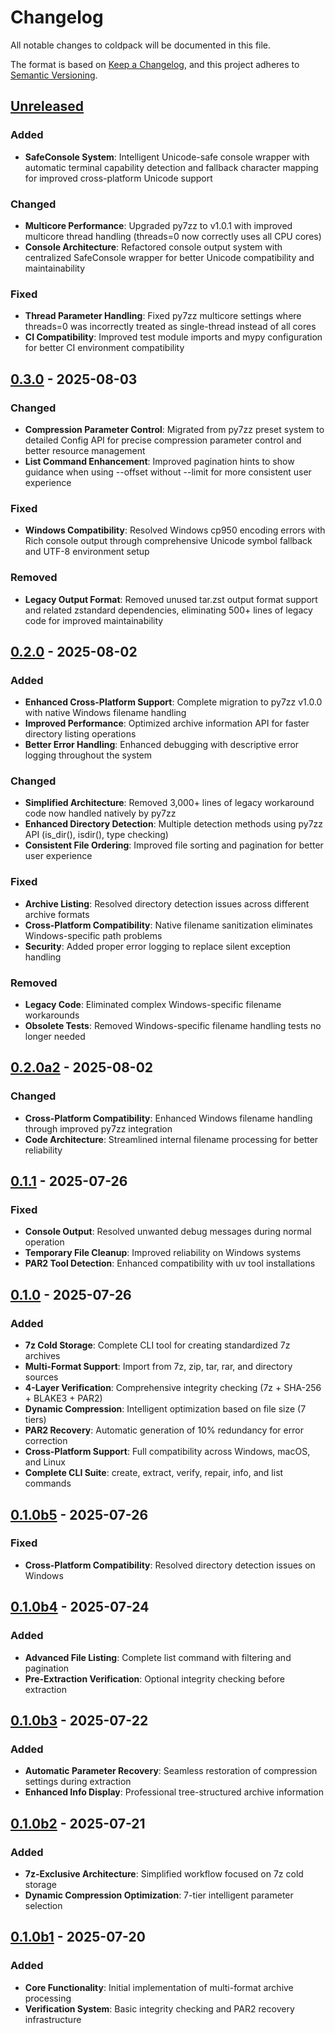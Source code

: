 # Changelog

All notable changes to coldpack will be documented in this file.

The format is based on [Keep a Changelog](https://keepachangelog.com/en/1.0.0/),
and this project adheres to [Semantic Versioning](https://semver.org/spec/v2.0.0.html).

## [Unreleased]

### Added
- **SafeConsole System**: Intelligent Unicode-safe console wrapper with automatic terminal capability detection and fallback character mapping for improved cross-platform Unicode support

### Changed
- **Multicore Performance**: Upgraded py7zz to v1.0.1 with improved multicore thread handling (threads=0 now correctly uses all CPU cores)
- **Console Architecture**: Refactored console output system with centralized SafeConsole wrapper for better Unicode compatibility and maintainability

### Fixed
- **Thread Parameter Handling**: Fixed py7zz multicore settings where threads=0 was incorrectly treated as single-thread instead of all cores
- **CI Compatibility**: Improved test module imports and mypy configuration for better CI environment compatibility

## [0.3.0] - 2025-08-03

### Changed
- **Compression Parameter Control**: Migrated from py7zz preset system to detailed Config API for precise compression parameter control and better resource management
- **List Command Enhancement**: Improved pagination hints to show guidance when using --offset without --limit for more consistent user experience

### Fixed
- **Windows Compatibility**: Resolved Windows cp950 encoding errors with Rich console output through comprehensive Unicode symbol fallback and UTF-8 environment setup

### Removed
- **Legacy Output Format**: Removed unused tar.zst output format support and related zstandard dependencies, eliminating 500+ lines of legacy code for improved maintainability

## [0.2.0] - 2025-08-02

### Added
- **Enhanced Cross-Platform Support**: Complete migration to py7zz v1.0.0 with native Windows filename handling
- **Improved Performance**: Optimized archive information API for faster directory listing operations
- **Better Error Handling**: Enhanced debugging with descriptive error logging throughout the system

### Changed
- **Simplified Architecture**: Removed 3,000+ lines of legacy workaround code now handled natively by py7zz
- **Enhanced Directory Detection**: Multiple detection methods using py7zz API (is_dir(), isdir(), type checking)
- **Consistent File Ordering**: Improved file sorting and pagination for better user experience

### Fixed
- **Archive Listing**: Resolved directory detection issues across different archive formats
- **Cross-Platform Compatibility**: Native filename sanitization eliminates Windows-specific path problems
- **Security**: Added proper error logging to replace silent exception handling

### Removed
- **Legacy Code**: Eliminated complex Windows-specific filename workarounds
- **Obsolete Tests**: Removed Windows-specific filename handling tests no longer needed

## [0.2.0a2] - 2025-08-02

### Changed
- **Cross-Platform Compatibility**: Enhanced Windows filename handling through improved py7zz integration
- **Code Architecture**: Streamlined internal filename processing for better reliability

## [0.1.1] - 2025-07-26

### Fixed
- **Console Output**: Resolved unwanted debug messages during normal operation
- **Temporary File Cleanup**: Improved reliability on Windows systems
- **PAR2 Tool Detection**: Enhanced compatibility with uv tool installations

## [0.1.0] - 2025-07-26

### Added
- **7z Cold Storage**: Complete CLI tool for creating standardized 7z archives
- **Multi-Format Support**: Import from 7z, zip, tar, rar, and directory sources
- **4-Layer Verification**: Comprehensive integrity checking (7z + SHA-256 + BLAKE3 + PAR2)
- **Dynamic Compression**: Intelligent optimization based on file size (7 tiers)
- **PAR2 Recovery**: Automatic generation of 10% redundancy for error correction
- **Cross-Platform Support**: Full compatibility across Windows, macOS, and Linux
- **Complete CLI Suite**: create, extract, verify, repair, info, and list commands

## [0.1.0b5] - 2025-07-26

### Fixed
- **Cross-Platform Compatibility**: Resolved directory detection issues on Windows

## [0.1.0b4] - 2025-07-24

### Added
- **Advanced File Listing**: Complete list command with filtering and pagination
- **Pre-Extraction Verification**: Optional integrity checking before extraction

## [0.1.0b3] - 2025-07-22

### Added
- **Automatic Parameter Recovery**: Seamless restoration of compression settings during extraction
- **Enhanced Info Display**: Professional tree-structured archive information

## [0.1.0b2] - 2025-07-21

### Added
- **7z-Exclusive Architecture**: Simplified workflow focused on 7z cold storage
- **Dynamic Compression Optimization**: 7-tier intelligent parameter selection

## [0.1.0b1] - 2025-07-20

### Added
- **Core Functionality**: Initial implementation of multi-format archive processing
- **Verification System**: Basic integrity checking and PAR2 recovery infrastructure

[Unreleased]: https://github.com/RxChi1d/coldpack/compare/v0.3.0...HEAD
[0.3.0]: https://github.com/RxChi1d/coldpack/releases/tag/v0.3.0
[0.2.0]: https://github.com/RxChi1d/coldpack/releases/tag/v0.2.0
[0.2.0a2]: https://github.com/RxChi1d/coldpack/releases/tag/v0.2.0a2
[0.1.1]: https://github.com/RxChi1d/coldpack/releases/tag/v0.1.1
[0.1.0]: https://github.com/RxChi1d/coldpack/releases/tag/v0.1.0
[0.1.0b5]: https://github.com/RxChi1d/coldpack/releases/tag/v0.1.0b5
[0.1.0b4]: https://github.com/RxChi1d/coldpack/releases/tag/v0.1.0b4
[0.1.0b3]: https://github.com/RxChi1d/coldpack/releases/tag/v0.1.0b3
[0.1.0b2]: https://github.com/RxChi1d/coldpack/releases/tag/v0.1.0b2
[0.1.0b1]: https://github.com/RxChi1d/coldpack/releases/tag/v0.1.0b1

